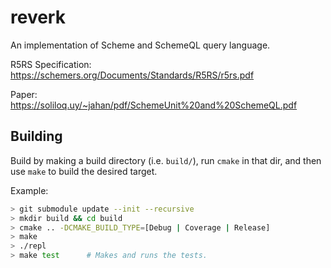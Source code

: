 # reverk

An implementation of Scheme and SchemeQL query language.

R5RS Specification: https://schemers.org/Documents/Standards/R5RS/r5rs.pdf

Paper: https://soliloq.uy/~jahan/pdf/SchemeUnit%20and%20SchemeQL.pdf

## Building

Build by making a build directory (i.e. `build/`), run `cmake` in that dir, and then use `make` to build the desired target.

Example:

``` bash
> git submodule update --init --recursive
> mkdir build && cd build
> cmake .. -DCMAKE_BUILD_TYPE=[Debug | Coverage | Release]
> make
> ./repl
> make test      # Makes and runs the tests.
```
